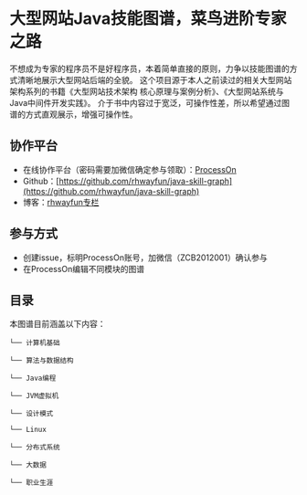 # 大型网站Java技能图谱，菜鸟进阶专家之路
不想成为专家的程序员不是好程序员，本着简单直接的原则，力争以技能图谱的方式清晰地展示大型网站后端的全貌。
这个项目源于本人之前读过的相关大型网站架构系列的书籍《大型网站技术架构 核心原理与案例分析》、《大型网站系统与Java中间件开发实践》。
介于书中内容过于宽泛，可操作性差，所以希望通过图谱的方式直观展示，增强可操作性。

## 协作平台

* 在线协作平台（密码需要加微信确定参与领取）：[ProcessOn](http://www.processon.com/team/invite/59e96291e4b08b9e917eb388/pqOKGvSu)
* Github：[https://github.com/rhwayfun/java-skill-graph](https://github.com/rhwayfun/java-skill-graph)
* 博客：[rhwayfun专栏](http://blog.csdn.net/u011116672)

## 参与方式

* 创建issue，标明ProcessOn账号，加微信（ZCB2012001）确认参与
* 在ProcessOn编辑不同模块的图谱

## 目录
本图谱目前涵盖以下内容：
``` 
└── 计算机基础

└── 算法与数据结构

└── Java编程

└── JVM虚拟机

└── 设计模式

└── Linux

└── 分布式系统

└── 大数据

└── 职业生涯

```


